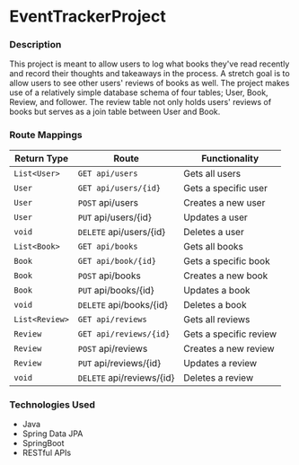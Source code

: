 # EventTrackerProject

### Description

This project is meant to allow users to log what books they've read recently and record their thoughts and takeaways in the process. A stretch goal is to allow users to see other users' reviews of books as well. The project makes use of a relatively simple database schema of four tables; User, Book, Review, and follower. The review table not only holds users' reviews of books but serves as a join table between User and Book.

### Route Mappings

| Return Type     | Route                 | Functionality            |
|-----------------|-----------------------|--------------------------|
| `List<User>`    |`GET api/users` | Gets all users|
| `User` | `GET api/users/{id}` | Gets a specific user |
| `User` | `POST` api/users | Creates a new user |
| `User` | `PUT` api/users/{id} | Updates a user |
| `void` | `DELETE` api/users/{id} | Deletes a user |
| `List<Book>`    |`GET api/books` | Gets all books|
| `Book` | `GET api/book/{id}` | Gets a specific book |
| `Book` | `POST` api/books | Creates a new book |
| `Book` | `PUT` api/books/{id} | Updates a book |
| `void` | `DELETE` api/books/{id} | Deletes a book |
| `List<Review>`    |`GET api/reviews` | Gets all reviews|
| `Review` | `GET api/reviews/{id}` | Gets a specific review |
| `Review` | `POST` api/reviews | Creates a new review |
| `Review` | `PUT` api/reviews/{id} | Updates a review |
| `void` | `DELETE` api/reviews/{id} | Deletes a review |


### Technologies Used
- Java
- Spring Data JPA
- SpringBoot
- RESTful APIs
